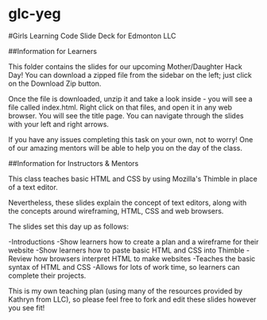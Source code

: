 glc-yeg
=======

#Girls Learning Code Slide Deck for Edmonton LLC

##Information for Learners

This folder contains the slides for our upcoming Mother/Daughter Hack Day! You can download a zipped file from the sidebar on the left; just click on the Download Zip button. 

Once the file is downloaded, unzip it and take a look inside - you will see a file called index.html. Right click on that files, and open it in any web browser. You will see the title page. You can navigate through the slides with your left and right arrows.

If you have any issues completing this task on your own, not to worry! One of our amazing mentors will be able to help you on the day of the class.

##Information for Instructors & Mentors

This class teaches basic HTML and CSS by using Mozilla's Thimble in place of a text editor. 

Nevertheless, these slides explain the concept of text editors, along with the concepts around wireframing, HTML, CSS and web browsers.

The slides set this day up as follows:

-Introductions 
-Show learners how to create a plan and a wireframe for their website
-Show learners how to paste basic HTML and CSS into Thimble
-Review how browsers interpret HTML to make websites
-Teaches the basic syntax of HTML and CSS
-Allows for lots of work time, so learners can complete their projects.

This is my own teaching plan (using many of the resources provided by Kathryn from LLC), so please feel free to fork and edit these slides however you see fit!